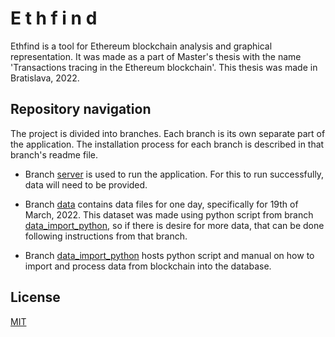 # E t h f i n d

Ethfind is a tool for Ethereum blockchain analysis and graphical representation. It was made as a part of Master's thesis with the name 'Transactions tracing in the Ethereum blockchain'. This thesis was made in Bratislava, 2022.

## Repository navigation

The project is divided into branches. Each branch is its own separate part of the application. 
The installation process for each branch is described in that branch's readme file.

- Branch [server](https://github.com/slavejko/sledovanie_transakcii_v_ethereum_blockchaine/tree/server) is used to run the application. For this to run successfully, data will need to be provided.

- Branch [data](https://github.com/slavejko/sledovanie_transakcii_v_ethereum_blockchaine/tree/data) contains data files for one day,
  specifically for 19th of March, 2022. This dataset was made using python script from branch 
  [data_import_python](https://github.com/slavejko/sledovanie_transakcii_v_ethereum_blockchaine/tree/data_import_python), 
  so if there is desire for more data, that can be done following instructions from that branch.

- Branch [data_import_python](https://github.com/slavejko/sledovanie_transakcii_v_ethereum_blockchaine/tree/data_import_python) hosts python script and manual on how to import and process data from blockchain into the database.


## License
[MIT](https://github.com/slavejko/sledovanie_transakcii_v_ethereum_blockchaine/blob/main/LICENSE)
